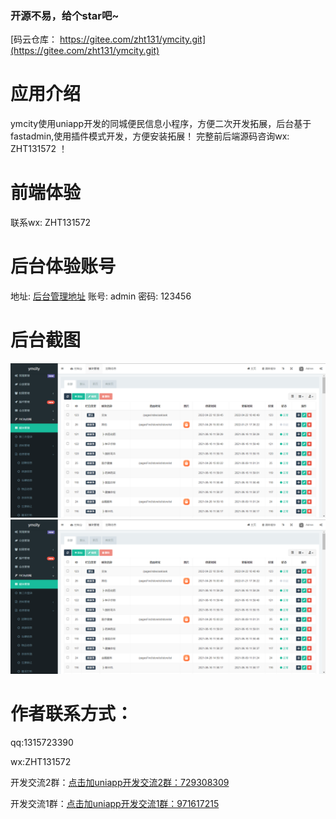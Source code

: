 



###  开源不易，给个star吧~

[码云仓库： https://gitee.com/zht131/ymcity.git](https://gitee.com/zht131/ymcity.git)

# 应用介绍
ymcity使用uniapp开发的同城便民信息小程序，方便二次开发拓展，后台基于fastadmin,使用插件模式开发，方便安装拓展！
完整前后端源码咨询wx:	 ZHT131572 ！
# 前端体验
联系wx: ZHT131572
# 后台体验账号
地址: [后台管理地址](https://demo.ybym.top/pjohHimKse.php/dashboard?ref=addtabs)
账号: admin
密码: 123456

# 后台截图
![admin](./admin1.png)
![admin](./admin1.png)

# 作者联系方式：

qq:1315723390

wx:ZHT131572

开发交流2群：[点击加uniapp开发交流2群：729308309](https://qm.qq.com/cgi-bin/qm/qr?k=nHoW-RIrsMC86Y7cJHkcGnJEL9HpkUA5&jump_from=webapi)

开发交流1群：[点击加uniapp开发交流1群：971617215](https://qm.qq.com/cgi-bin/qm/qr?k=9ILQir4VGU3XIXm7MtxQYrYShO-b4Zqu&jump_from=webapi)


